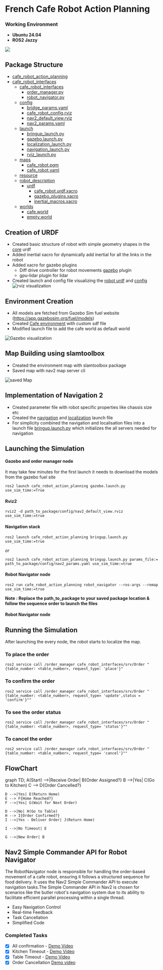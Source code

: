 # French Cafe Robot Action Planning

### Working Environment 
- **Ubuntu 24.04**
- **ROS2 Jazzy**

![](./images/thnail.png)

## Package Structure


- [cafe_robot_action_planning](./cafe_robot_action_planning/)
- [cafe_robot_interfaces](./cafe_robot_interfaces/)
  - [cafe_robot_interfaces](./cafe_robot_interfaces/cafe_robot_interfaces/)
    - [order_manager.py](./cafe_robot_interfaces/cafe_robot_interfaces/order_manager.py)
    - [robot_navigator.py](./cafe_robot_interfaces/cafe_robot_interfaces/robot_navigator.py)
  - [config](./cafe_robot_interfaces/config/)
    - [bridge_params.yaml](./cafe_robot_interfaces/config/bridge_params.yaml)
    - [cafe_robot_config.rviz](./cafe_robot_interfaces/config/cafe_robot_config.rviz)
    - [nav2_default_view.rviz](./cafe_robot_interfaces/config/nav2_default_view.rviz)
    - [nav2_params.yaml](./cafe_robot_interfaces/config/nav2_params.yaml)
  - [launch](./cafe_robot_interfaces/launch/)
    - [bringup_launch.py](./cafe_robot_interfaces/launch/bringup_launch.py)
    - [gazebo.launch.py](./cafe_robot_interfaces/launch/gazebo.launch.py)
    - [localization_launch.py](./cafe_robot_interfaces/launch/localization_launch.py)
    - [navigation_launch.py](./cafe_robot_interfaces/launch/navigation_launch.py)
    - [rviz_launch.py](./cafe_robot_interfaces/launch/rviz_launch.py)
  - [maps](./cafe_robot_interfaces/maps/)
    - [cafe_robot.pgm](./cafe_robot_interfaces/maps/cafe_robot.pgm)
    - [cafe_robot.yaml](./cafe_robot_interfaces/maps/cafe_robot.yaml)
  - [resource](./cafe_robot_interfaces/resource/)
  - [robot_description](./cafe_robot_interfaces/robot_description/)
    - [urdf](./cafe_robot_interfaces/robot_description/urdf/)
      - [cafe_robot.urdf.xacro](./cafe_robot_interfaces/robot_description/urdf/cafe_robot.urdf.xacro)
      - [gazebo_plugins.xacro](./cafe_robot_interfaces/robot_description/urdf/gazebo_plugins.xacro)
      - [inertial_macros.xacro](./cafe_robot_interfaces/robot_description/urdf/inertial_macros.xacro)
  - [worlds](./cafe_robot_interfaces/worlds/)
    - [cafe.world](./cafe_robot_interfaces/worlds/cafe.world)
    - [empty.world](./cafe_robot_interfaces/worlds/empty.world)

## Creation of URDF 

- Created basic structure of robot with simple geometry shapes in the [core](./cafe_robot_action_planning/robot_description/urdf/cafe_robot.urdf.xacro) urdf 
- Added inertial xacro for dynamically add inertial for all the links in the robot
- Added xacro for gazebo plugins 
  - Diff drive controller for robot movements [gazebo](./cafe_robot_action_planning/robot_description/urdf/) plugin 
  - gpu-lidar plugin for lidar 
- Created launch and config file visualizing the [robot urdf](./cafe_robot_action_planning/launch/rviz.launch.py) and [config](./cafe_robot_action_planning/config/cafe_robot_config.rviz)
![rviz visualization](./images/rviz.png)

## Environment Creation

- All models are fetched from Gazebo Sim fuel website (https://app.gazebosim.org/fuel/models)
- Created [Cafe environment](./cafe_robot_action_planning/worlds/cafe.world) with custom sdf file
- Modified launch file to add the cafe world as default world
  
![Gazebo visualization](./images/cafe_environment.png)

## Map Building using slamtoolbox

- Created the environment map with slamtoolbox package 
- Saved map with nav2 map server cli 

  
![saved Map](./images/mapping.png)

## Implementation of Navigation 2 
- Created parameter file with robot specific properties like chassis size etc 
- Created the [navigation](./cafe_robot_action_planning/launch/navigation_launch.py) and [localization](./cafe_robot_action_planning/launch/localization_launch.py) launch file 
- For simplicity combined the navigation and localisation files into a launch file [bringup.launch.py](./cafe_robot_action_planning/launch/bringup_launch.py) which initializes the all servers needed for navigation

## Launching the Simulation

#### Gazebo and order manager node

It may take few minutes for the first launch it needs to download the models from the gazebo fuel site

```code
ros2 launch cafe_robot_action_planning gazebo.launch.py use_sim_time:=True
```
#### Rviz2

```code
rviz2 -d path_to_package/config/nav2_default_view.rviz use_sim_time:=true
```

#### Navigation stack 
```code
ros2 launch cafe_robot_action_planning bringup.launch.py use_sim_time:=true
```
*or* 

```code 
ros2 launch cafe_robot_action_planning bringup.launch.py params_file:= path_to_package/config/nav2_params.yaml use_sim_time:=true
```

#### Robot Navigator node

```code 
ros2 run cafe_robot_action_planning robot_navigator --ros-args --remap use_sim_time:=true
```

**Note : Replace the path_to_package to your saved package location & follow the sequence order to launch the files**
#### Robot Navigator node

## Running the Simulation 

After launching the every node, the robot starts to localize the map.

### To place the order 

```code
ros2 service call /order_manager cafe_robot_interfaces/srv/Order "{table_number: <table_number>, request_type: 'place'}"
```
### To confirm the order
```code
ros2 service call /order_manager cafe_robot_interfaces/srv/Order "{table_number: <table_number>, request_type= 'update',status = 'confirm'}""
```
### To see the order status 

```code
ros2 service call /order_manager cafe_robot_interfaces/srv/Order "{table_number: <table_number>, request_type= 'status'}""
```
### To cancel the order 

```code
ros2 service call /order_manager cafe_robot_interfaces/srv/Order "{table_number: <table_number>, request_type= 'cancel'}""
```
## FlowChart 

graph TD;
    A(Start) -->|Receive Order| B{Order Assigned?}
    B -->|Yes| C(Go to Kitchen)
    C --> D{Order Cancelled?}
    
    D -->|Yes| E(Return Home)
    E --> F{Home Reached?}
    F -->|Yes| G(Wait for Next Order)
    
    D -->|No| H(Go to Table)
    H --> I{Order Confirmed?}
    I -->|Yes - Deliver Order| J(Return Home)
    
    I -->|No Timeout| E
    
    G -->|New Order| B


## Nav2 Simple Commander API for Robot Navigator 

The RobotNavigator node is responsible for handling the order-based movement of a cafe robot, ensuring it follows a structured sequence for food delivery. It uses the Nav2 Simple Commander API to execute navigation tasks.The Simple Commander API in Nav2 is chosen for scenarios like the butler robot's navigation system due to its ability to facilitate efficient parallel processing within a single thread. 

- Easy Navigation Control
- Real-time Feedback
- Task Cancellation
- Simplified Code

### Completed Tasks 

- [x] All confirmation - [Demo Video](https://drive.google.com/file/d/13cnn5r5En75oTlICvUAAreVMN740Y1ZH/view?usp=sharing)
- [x] Kitchen Timeout - [Demo Video](https://drive.google.com/file/d/1gbKPs_Z_bu9vf_ctNup0lEPHf4M_PuHu/view?usp=sharing)
- [x] Table Timeout - [Demo Video](https://drive.google.com/file/d/12aKdaSzQb7H8-9MI3qh9AY9KAvmfxUVx/view?usp=sharing)
- [X] Order Cancellation [Demo video](https://drive.google.com/file/d/1kTmgUASYhLt790qmtwxGcQ2FuEPRr07K/view?usp=sharing)